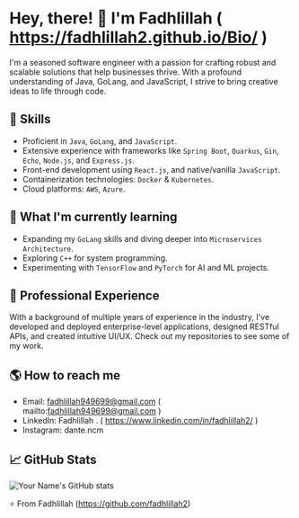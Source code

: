 # Hey, there! 👋 I'm Fadhlillah ( https://fadhlillah2.github.io/Bio/ )

I'm a seasoned software engineer with a passion for crafting robust and scalable solutions that help businesses thrive. With a profound understanding of Java, GoLang, and JavaScript, I strive to bring creative ideas to life through code. 

## 🚀 Skills

- Proficient in `Java`, `GoLang`, and `JavaScript`.
- Extensive experience with frameworks like `Spring Boot`, `Quarkus`, `Gin`, `Echo`, `Node.js`, and `Express.js`.
- Front-end development using `React.js`, and native/vanilla `JavaScript`.
- Containerization technologies: `Docker` & `Kubernetes`.
- Cloud platforms: `AWS`, `Azure`.

## 🌱 What I'm currently learning

- Expanding my `GoLang` skills and diving deeper into `Microservices Architecture`.
- Exploring `C++` for system programming.
- Experimenting with `TensorFlow` and `PyTorch` for AI and ML projects.

## 💼 Professional Experience

With a background of multiple years of experience in the industry, I've developed and deployed enterprise-level applications, designed RESTful APIs, and created intuitive UI/UX. Check out my repositories to see some of my work.

## 🌎 How to reach me

- Email: fadhlillah949699@gmail.com ( mailto:fadhlillah949699@gmail.com )
- LinkedIn: Fadhlillah . ( https://www.linkedin.com/in/fadhlillah2/ )
- Instagram: dante.ncm

## 📈 GitHub Stats

![Your Name's GitHub stats](https://github-readme-stats.vercel.app/api?username=fadhlillah2&show_icons=true&theme=radical)

⭐️ From Fadhlillah (https://github.com/fadhlillah2)
